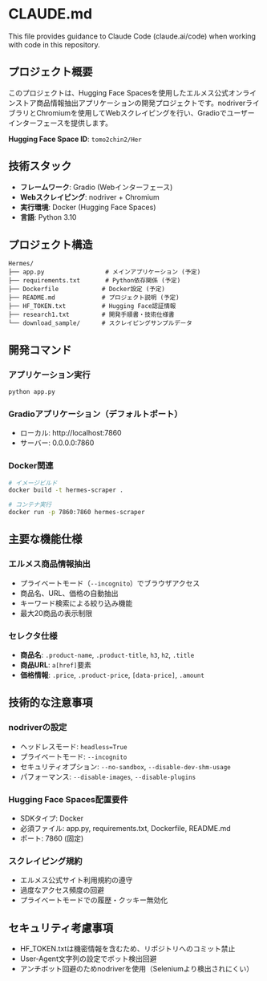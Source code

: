 # CLAUDE.md

This file provides guidance to Claude Code (claude.ai/code) when working with code in this repository.

## プロジェクト概要

このプロジェクトは、Hugging Face Spacesを使用したエルメス公式オンラインストア商品情報抽出アプリケーションの開発プロジェクトです。nodriverライブラリとChromiumを使用してWebスクレイピングを行い、Gradioでユーザーインターフェースを提供します。

**Hugging Face Space ID**: `tomo2chin2/Her`

## 技術スタック

- **フレームワーク**: Gradio (Webインターフェース)
- **Webスクレイピング**: nodriver + Chromium
- **実行環境**: Docker (Hugging Face Spaces)
- **言語**: Python 3.10

## プロジェクト構造

```
Hermes/
├── app.py                 # メインアプリケーション (予定)
├── requirements.txt       # Python依存関係 (予定) 
├── Dockerfile            # Docker設定 (予定)
├── README.md             # プロジェクト説明 (予定)
├── HF_TOKEN.txt          # Hugging Face認証情報
├── research1.txt         # 開発手順書・技術仕様書
└── download_sample/      # スクレイピングサンプルデータ
```

## 開発コマンド

### アプリケーション実行
```bash
python app.py
```

### Gradioアプリケーション（デフォルトポート）
- ローカル: http://localhost:7860
- サーバー: 0.0.0.0:7860

### Docker関連
```bash
# イメージビルド
docker build -t hermes-scraper .

# コンテナ実行
docker run -p 7860:7860 hermes-scraper
```

## 主要な機能仕様

### エルメス商品情報抽出
- プライベートモード（`--incognito`）でブラウザアクセス
- 商品名、URL、価格の自動抽出
- キーワード検索による絞り込み機能  
- 最大20商品の表示制限

### セレクタ仕様
- **商品名**: `.product-name`, `.product-title`, `h3`, `h2`, `.title`
- **商品URL**: `a[href]`要素
- **価格情報**: `.price`, `.product-price`, `[data-price]`, `.amount`

## 技術的な注意事項

### nodriverの設定
- ヘッドレスモード: `headless=True`  
- プライベートモード: `--incognito`
- セキュリティオプション: `--no-sandbox`, `--disable-dev-shm-usage`
- パフォーマンス: `--disable-images`, `--disable-plugins`

### Hugging Face Spaces配置要件
- SDKタイプ: Docker
- 必須ファイル: app.py, requirements.txt, Dockerfile, README.md
- ポート: 7860 (固定)

### スクレイピング規約
- エルメス公式サイト利用規約の遵守
- 過度なアクセス頻度の回避
- プライベートモードでの履歴・クッキー無効化

## セキュリティ考慮事項

- HF_TOKEN.txtは機密情報を含むため、リポジトリへのコミット禁止
- User-Agent文字列の設定でボット検出回避  
- アンチボット回避のためnodriverを使用（Seleniumより検出されにくい）